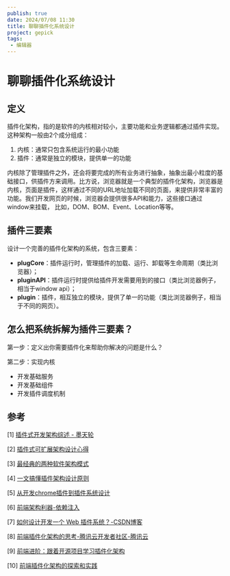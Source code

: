 ```yaml
---
publish: true
date: 2024/07/08 11:30
title: 聊聊插件化系统设计
project: gepick
tags:
 - 编辑器
---
```


# 聊聊插件化系统设计

## 定义

插件化架构，指的是软件的内核相对较小，主要功能和业务逻辑都通过插件实现。这种架构一般由2个成分组成：

1. 内核：通常只包含系统运行的最小功能
2. 插件：通常是独立的模块，提供单一的功能

内核除了管理插件之外，还会将要完成的所有业务进行抽象，抽象出最小粒度的基础接口，供插件方来调用。比方说，浏览器就是一个典型的插件化架构，浏览器是内核，页面是插件，这样通过不同的URL地址加载不同的页面，来提供非常丰富的功能。我们开发网页的时候，浏览器会提供很多API和能力，这些接口通过 window来挂载， 比如，DOM、BOM、Event、Location等等。

## 插件三要素

设计一个完善的插件化架构的系统，包含三要素：

- **plugCore**：插件运行时，管理插件的加载、运行、卸载等生命周期（类比浏览器）；
- **pluginAPI**：插件运行时提供给插件开发需要用到的接口（类比浏览器例子，相当于window api）；
- **plugin**：插件，相互独立的模块，提供了单一的功能（类比浏览器例子，相当于不同的网页）。

## **怎么把系统拆解为插件三要素？**

第一步：定义出你需要插件化来帮助你解决的问题是什么？

第二步：实现内核

- 开发基础服务
- 开发基础组件
- 开发插件调度机制

## 参考

[1] [插件式开发架构综述 - 墨天轮](https://www.modb.pro/db/131158)

[2] [插件式可扩展架构设计心得](https://zhuanlan.zhihu.com/p/372381276)

[3] [最经典的两种软件架构模式](https://tech.youzan.com/zui-jing-dian-de-liang-chong-ruan-jian-jia-gou-mo-shi/)

[4] [一文搞懂插件架构设计原则](https://rapidsu.cn/articles/5624)

[5] [从开发chrome插件到插件系统设计](https://qborfy.com/today/20230224.html)

[6] [前端架构利器-依赖注入](https://zhuanlan.zhihu.com/p/632918199)

[7] [如何设计开发一个 Web 插件系统？-CSDN博客](https://blog.csdn.net/qiwoo_weekly/article/details/117970182)

[8] [前端插件化架构的思考-腾讯云开发者社区-腾讯云](https://cloud.tencent.com/developer/article/1600005)

[9] [前端进阶：跟着开源项目学习插件化架构](https://segmentfault.com/a/1190000022991956)

[10] [前端插件化架构的探索和实践](https://segmentfault.com/a/1190000024527170)
